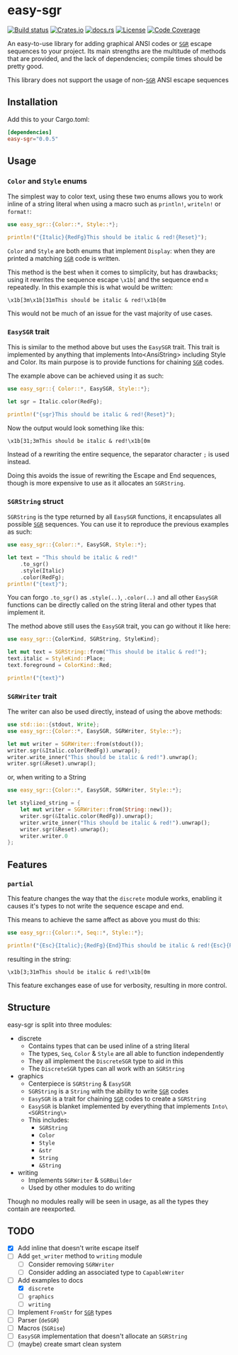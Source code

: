 # easy-sgr

[![Build status](https://github.com/4lineclear/easy-sgr/actions/workflows/rust.yml/badge.svg)](https://github.com/4lineclear/easy-sgr/actions) [![Crates.io](https://img.shields.io/crates/v/easy-sgr)](https://crates.io/crates/easy-sgr) [![docs.rs](https://img.shields.io/docsrs/easy-sgr)](https://docs.rs/easy-sgr) [![License](https://img.shields.io/crates/l/easy-sgr)](https://github.com/4lineclear/easy-sgr/blob/main/LICENSE) [![Code Coverage](https://codecov.io/gh/4lineclear/easy-sgr/branch/main/graph/badge.svg?token=0Q30XAW0PV)](https://codecov.io/gh/4lineclear/easy-sgr)

An easy-to-use library for adding graphical ANSI codes or [`SGR`][SGR] escape sequences to your project.
Its main strengths are the multitude of methods that are provided,
and the lack of dependencies; compile times should be pretty good.

This library does not support the usage of non-[`SGR`][SGR] ANSI escape sequences

## Installation

Add this to your Cargo.toml:

```toml
[dependencies]
easy-sgr="0.0.5"
```

## Usage

### `Color` and `Style` enums

The simplest way to color text, using these two enums allows you to
work inline of a string literal when using a macro such as
`println!`, `writeln!` or `format!`:

```rust
use easy_sgr::{Color::*, Style::*};

println!("{Italic}{RedFg}This should be italic & red!{Reset}");
```

`Color` and `Style` are both enums that implement `Display`: when they
are printed a matching [`SGR`][SGR] code is written.

This method is the best when it comes to simplicity, but has drawbacks;
using it rewrites the sequence escape  `\x1b[` and the sequence end `m` repeatedly.
In this example this is what would be written:

```plain
\x1b[3m\x1b[31mThis should be italic & red!\x1b[0m
```

This would not be much of an issue for the vast majority of use cases.

### `EasySGR` trait

This is similar to the method above but uses the `EasySGR` trait.
This trait is implemented by anything that implements Into\<AnsiString\> including Style and Color.
Its main purpose is to provide functions for chaining [`SGR`][SGR] codes.

The example above can be achieved using it as such:

```rust
use easy_sgr::{ Color::*, EasySGR, Style::*};

let sgr = Italic.color(RedFg);

println!("{sgr}This should be italic & red!{Reset}");
```

Now the output would look something like this:

```plain
\x1b[31;3mThis should be italic & red!\x1b[0m
```

Instead of a rewriting the entire sequence, the separator character `;` is used instead.

Doing this avoids the issue of rewriting the Escape and End sequences,
though is more expensive to use as it allocates an `SGRString`.

### `SGRString` struct

`SGRString` is the type returned by all `EasySGR` functions, it encapsulates all
possible [`SGR`][SGR] sequences. You can use it to reproduce the previous examples as such:

```rust
use easy_sgr::{Color::*, EasySGR, Style::*};

let text = "This should be italic & red!"
    .to_sgr()
    .style(Italic)
    .color(RedFg);
println!("{text}");
```

You can forgo `.to_sgr()` as `.style(..)`, `.color(..)` and all other `EasySGR` functions
can be directly called on the string literal and other types that implement it.

The method above still uses the `EasySGR` trait, you can go without it like here:

```rust
use easy_sgr::{ColorKind, SGRString, StyleKind};

let mut text = SGRString::from("This should be italic & red!");
text.italic = StyleKind::Place;
text.foreground = ColorKind::Red;

println!("{text}")
```

### `SGRWriter` trait

The writer can also be used directly, instead of using the above methods:

```rust
use std::io::{stdout, Write};
use easy_sgr::{Color::*, EasySGR, SGRWriter, Style::*};

let mut writer = SGRWriter::from(stdout());
writer.sgr(&Italic.color(RedFg)).unwrap();
writer.write_inner("This should be italic & red!").unwrap();
writer.sgr(&Reset).unwrap();
```

or, when writing to a String

```rust
use easy_sgr::{Color::*, EasySGR, SGRWriter, Style::*};

let stylized_string = {
    let mut writer = SGRWriter::from(String::new());
    writer.sgr(&Italic.color(RedFg)).unwrap();
    writer.write_inner("This should be italic & red!").unwrap();
    writer.sgr(&Reset).unwrap();
    writer.writer.0
};
```

## Features

### `partial`

This feature changes the way that the `discrete` module works,
enabling it causes it's types to not write the sequence escape and end.

This means to achieve the same affect as above you must do this:

```rust
use easy_sgr::{Color::*, Seq::*, Style::*};

println!("{Esc}{Italic};{RedFg}{End}This should be italic & red!{Esc}{Reset}{End}");
```

resulting in the string:

```plain
\x1b[3;31mThis should be italic & red!\x1b[0m
```

This feature exchanges ease of use for verbosity, resulting in more control.

## Structure

easy-sgr is split into three modules:

- discrete
    - Contains types that can be used inline of a string literal
    - The types, `Seq`, `Color` & `Style` are all able to function independently
    - They all implement the `DiscreteSGR` type to aid in this
    - The `DiscreteSGR` types can all work with an `SGRString`
- graphics
    - Centerpiece is `SGRString` & `EasySGR`
    - `SGRString` is a `String` with the ability to write [`SGR`][SGR] codes
    - `EasySGR` is a trait for chaining [`SGR`][SGR] codes to create a `SGRString`
    - `EasySGR` is blanket implemented by everything that implements `Into\<SGRString\>`
    - This includes:
        - `SGRString`
        - `Color`
        - `Style`
        - `&str`
        - `String`
        - `&String`
- writing
    - Implements `SGRWriter` & `SGRBuilder`
    - Used by other modules to do writing

Though no modules really will be seen in usage,
as all the types they contain are reexported.

[SGR]: https://en.wikipedia.org/wiki/ANSI_escape_code#SGR

## TODO

- [x] Add inline that doesn't write escape itself
- [ ] Add `get_writer` method to `writing` module
    - [ ] Consider removing `SGRWriter`
    - [ ] Consider adding an associated type to `CapableWriter`
- [ ] Add examples to docs
    - [x] `discrete`
    - [ ] `graphics`
    - [ ] `writing`
- [ ] Implement `FromStr` for [`SGR`][SGR] types
- [ ] Parser (`deSGR`)
- [ ] Macros (`SGRise`)
- [ ] `EasySGR` implementation that doesn't allocate an `SGRString`
- [ ] (maybe) create smart clean system
